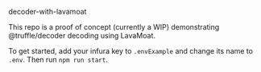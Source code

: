 decoder-with-lavamoat

This repo is a proof of concept (currently a WIP) demonstrating @truffle/decoder decoding using LavaMoat.

To get started, add your infura key to `.envExample` and change its name to `.env`. Then run `npm run start`.


